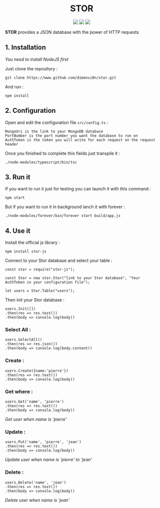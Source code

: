 <h1 align="center">STOR</h1>

<p align="center">
    <img src="https://img.shields.io/badge/version-0.9--rc-brightgreen.svg"/>
    <a href="https://travis-ci.org/dimensi0n/stor"><img src="https://travis-ci.org/dimensi0n/stor.svg?branch=master"/></a>
    <a href="https://github.com/dimensi0n/stor/blob/master/LICENSE"><img src="https://img.shields.io/badge/license-MIT-brightgreen.svg"/></a>
</p>

**STOR** provides a JSON database with the power of HTTP requests

## 1. Installation

*You need to install NodeJS first*

Just clone the repository :

    git clone https://www.github.com/dimensi0n/stor.git

And run :

    npm install

## 2. Configuration

Open and edit the configuration file `src/config.ts` : 

    MongoUri is the link to your MongoDB database
    PortNumber is the port number you want the database to run on
    AuthToken is the token you will write for each request on the request header

Once you finished to complete this fields just transpile it :

    ./node-modules/typescript/bin/tsc

## 3. Run it

If you want to run it just for testing you can launch it with this command :

    npm start

But if you want to run it in background lanch it with forever :

    ./node-modules/forever/bin/forever start build/app.js

## 4. Use it

Install the official js library :

    npm install stor-js

Connect to your Stor database and select your table :

    const stor = require("stor-js");

    const Stor = new stor.Stor("link to your Stor database", "Your AuthToken in your configuration file");

    let users = Stor.Table("users");

Then init your Stor database :

    users.Init([])
    .then(res => res.text())
    .then(body => console.log(body))

### Select All :

    users.SelectAll()
    .then(res => res.json())
    .then(body => console.log(body.content))

### Create :

    users.Create({name:'pierre'})
    .then(res => res.text())
    .then(body => console.log(body))

### Get where :

    users.Get('name', 'pierre')
    .then(res => res.text())
    .then(body => console.log(body))

*Get user when name is 'pierre'*

### Update :

    users.Put('name', 'pierre', 'jean')
    .then(res => res.text())
    .then(body => console.log(body))

*Update user when name is 'pierre' to 'jean'*

### Delete :

    users.Delete('name', 'jean')
    .then(res => res.text())
    .then(body => console.log(body))

*Delete user when name is 'jean'*
